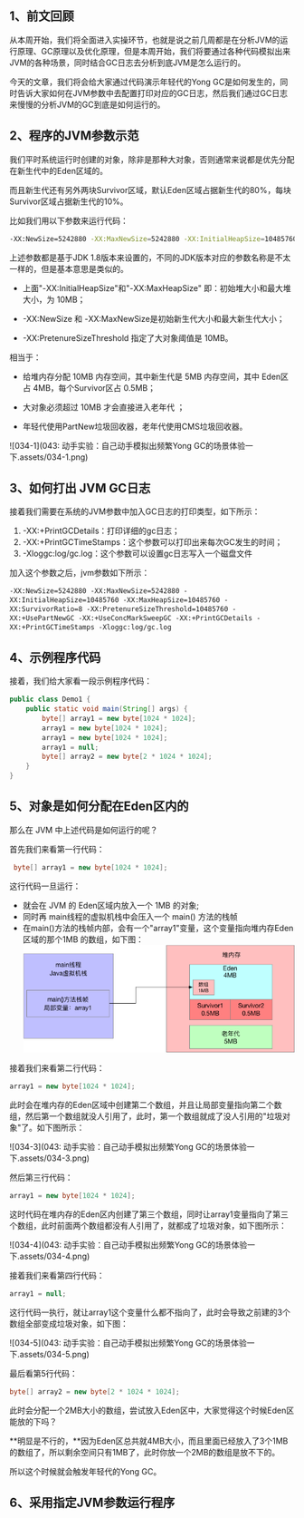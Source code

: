 ## 1、前文回顾

从本周开始，我们将全面进入实操环节，也就是说之前几周都是在分析JVM的运行原理、GC原理以及优化原理，但是本周开始，我们将要通过各种代码模拟出来JVM的各种场景，同时结合GC日志去分析到底JVM是怎么运行的。

今天的文章，我们将会给大家通过代码演示年轻代的Yong GC是如何发生的，同时告诉大家如何在JVM参数中去配置打印对应的GC日志，然后我们通过GC日志来慢慢的分析JVM的GC到底是如何运行的。

## 2、程序的JVM参数示范

我们平时系统运行时创建的对象，除非是那种大对象，否则通常来说都是优先分配在新生代中的Eden区域的。

而且新生代还有另外两块Survivor区域，默认Eden区域占据新生代的80%，每块Survivor区域占据新生代的10%。

比如我们用以下参数来运行代码：

```BASH
-XX:NewSize=5242880 -XX:MaxNewSize=5242880 -XX:InitialHeapSize=10485760 -XX:MaxHeapSize=10485760 -XX:SurvivorRatio=8 -XX:PretenureSizeThreshold=10485760 -XX:+UsePartNewGC -XX:+UseConcMarkSweepGC
```

上述参数都是基于JDK 1.8版本来设置的，不同的JDK版本对应的参数名称是不太一样的，但是基本意思是类似的。

- 上面"-XX:InitialHeapSize"和"-XX:MaxHeapSize" 即：初始堆大小和最大堆大小，为 10MB；

- -XX:NewSize 和 -XX:MaxNewSize是初始新生代大小和最大新生代大小；
- -XX:PretenureSizeThreshold 指定了大对象阈值是 10MB。

相当于：

- 给堆内存分配 10MB 内存空间，其中新生代是 5MB 内存空间，其中 Eden区占 4MB，每个Survivor区占 0.5MB；

- 大对象必须超过 10MB 才会直接进入老年代 ；

- 年轻代使用PartNew垃圾回收器，老年代使用CMS垃圾回收器。

  

![034-1](043: 动手实验：自己动手模拟出频繁Yong GC的场景体验一下.assets/034-1.png)

## 3、如何打出 JVM GC日志

接着我们需要在系统的JVM参数中加入GC日志的打印类型，如下所示：

1. -XX:+PrintGCDetails：打印详细的gc日志；
2. -XX:+PrintGCTimeStamps：这个参数可以打印出来每次GC发生的时间；
3. -Xloggc:log/gc.log：这个参数可以设置gc日志写入一个磁盘文件

加入这个参数之后，jvm参数如下所示：

```
-XX:NewSize=5242880 -XX:MaxNewSize=5242880 -XX:InitialHeapSize=10485760 -XX:MaxHeapSize=10485760 -XX:SurvivorRatio=8 -XX:PretenureSizeThreshold=10485760 -XX:+UsePartNewGC -XX:+UseConcMarkSweepGC -XX:+PrintGCDetails -XX:+PrintGCTimeStamps -Xloggc:log/gc.log
```

## 4、示例程序代码

接着，我们给大家看一段示例程序代码：

```java
public class Demo1 {
	public static void main(String[] args) {
        byte[] array1 = new byte[1024 * 1024];
        array1 = new byte[1024 * 1024];
        array1 = new byte[1024 * 1024];
        array1 = null;
        byte[] array2 = new byte[2 * 1024 * 1024];
    }
}
```

## 5、对象是如何分配在Eden区内的

那么在 JVM 中上述代码是如何运行的呢？

首先我们来看第一行代码：

```java
 byte[] array1 = new byte[1024 * 1024];
```

这行代码一旦运行：

- 就会在 JVM 的 Eden区域内放入一个 1MB 的对象;
- 同时再 main线程的虚拟机栈中会压入一个 main() 方法的栈帧
- 在main()方法的栈帧内部，会有一个"array1"变量，这个变量指向堆内存Eden区域的那个1MB 的数组，如下图：
  <img src="043: 动手实验：自己动手模拟出频繁Yong GC的场景体验一下.assets/034-2.png" alt="034-2" style="zoom:100%;" />

接着我们来看第二行代码：

```java
array1 = new byte[1024 * 1024];
```

此时会在堆内存的Eden区域中创建第二个数组，并且让局部变量指向第二个数组，然后第一个数组就没人引用了，此时，第一个数组就成了没人引用的"垃圾对象"了。如下图所示：

![034-3](043: 动手实验：自己动手模拟出频繁Yong GC的场景体验一下.assets/034-3.png)

然后第三行代码：

```java
array1 = new byte[1024 * 1024];
```

这时代码在堆内存的Eden区内创建了第三个数组，同时让array1变量指向了第三个数组，此时前面两个数组都没有人引用了，就都成了垃圾对象，如下图所示：

![034-4](043: 动手实验：自己动手模拟出频繁Yong GC的场景体验一下.assets/034-4.png)

接着我们来看第四行代码：

```java
array1 = null;
```

这行代码一执行，就让array1这个变量什么都不指向了，此时会导致之前建的3个数组全部变成垃圾对象，如下图：

![034-5](043: 动手实验：自己动手模拟出频繁Yong GC的场景体验一下.assets/034-5.png)

最后看第5行代码：

```java
byte[] array2 = new byte[2 * 1024 * 1024];
```

此时会分配一个2MB大小的数组，尝试放入Eden区中，大家觉得这个时候Eden区能放的下吗？

**明显是不行的，**因为Eden区总共就4MB大小，而且里面已经放入了3个1MB的数组了，所以剩余空间只有1MB了，此时你放一个2MB的数组是放不下的。

所以这个时候就会触发年轻代的Yong GC。

## 6、采用指定JVM参数运行程序

